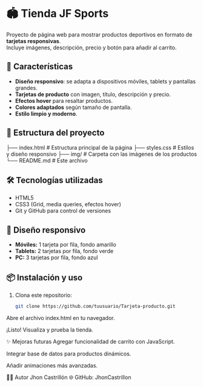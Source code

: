 # 🏟️ Tienda JF Sports

Proyecto de página web para mostrar productos deportivos en formato de **tarjetas responsivas**.  
Incluye imágenes, descripción, precio y botón para añadir al carrito.  

## 🚀 Características

- **Diseño responsivo**: se adapta a dispositivos móviles, tablets y pantallas grandes.
- **Tarjetas de producto** con imagen, título, descripción y precio.
- **Efectos hover** para resaltar productos.
- **Colores adaptados** según tamaño de pantalla.
- **Estilo limpio y moderno**.

## 📂 Estructura del proyecto
├── index.html # Estructura principal de la página
├── styles.css # Estilos y diseño responsivo
├── img/ # Carpeta con las imágenes de los productos
└── README.md # Este archivo

## 🛠️ Tecnologías utilizadas

- HTML5
- CSS3 (Grid, media queries, efectos hover)
- Git y GitHub para control de versiones

## 📱 Diseño responsivo

- **Móviles:** 1 tarjeta por fila, fondo amarillo
- **Tablets:** 2 tarjetas por fila, fondo verde
- **PC:** 3 tarjetas por fila, fondo azul

## 📦 Instalación y uso

1. Clona este repositorio:
   ```bash
   git clone https://github.com/tuusuario/Tarjeta-producto.git
Abre el archivo index.html en tu navegador.

¡Listo! Visualiza y prueba la tienda.

✨ Mejoras futuras
Agregar funcionalidad de carrito con JavaScript.

Integrar base de datos para productos dinámicos.

Añadir animaciones más avanzadas.

👨‍💻 Autor
Jhon Castrillón
🌐 GitHub: JhonCastrillon

